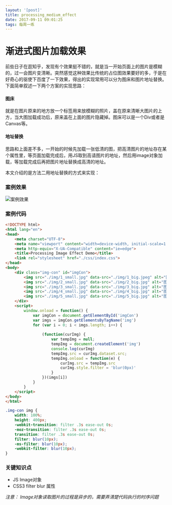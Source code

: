 ```yaml
---
layout: '[post]'
title: processing_medium_effect
date: 2017-09-11 09:01:25
tags: 每周一练
---
```


# 渐进式图片加载效果

前些日子在逛知乎，发现有个效果挺不错的，就是当一开始页面上的图片是模糊的，过一会图片变清晰。突然感觉这种效果比传统的占位图效果要好的多，于是在好奇心的驱使下百度了一下效果，得出的实现常用可以分为图床和图片地址替换。下面简单叙述一下两个方案的实现思路：

#### 图床

就是在图片原来的地方放一个标签用来放模糊的照片，盖在原来清晰大图片的上方，当大图加载成功后，原来盖在上面的图片隐藏掉。图床可以是一个Div或者是Canvas等。

#### 地址替换

思路和上面差不多，一开始的时候先加载一张低清的图，把高清图片的地址存在某个属性里，等页面加载完成后，用JS取到高请图片的地址，然后用image对象加载，等加载完成后再把图片地址替换成高清的地址。

本文介绍的是方法二用地址替换的方式来实现：

### 案例效果

![案例效果](processing_image.gif)

### 案例代码

```HTML
<!DOCTYPE html>
<html lang="en">
<head>
    <meta charset="UTF-8">
    <meta name="viewport" content="width=device-width, initial-scale=1.0">
    <meta http-equiv="X-UA-Compatible" content="ie=edge">
    <title>Processing Image Effect Demo</title>
    <link rel="stylesheet" href="./css/index.css">
</head>
<body>
    <div class="img-con" id="imgCon">
        <img src="./img/1_small.jpg" data-src="./img/1_big.jpeg" alt="图片1" id="img">
        <img src="./img/2_small.jpg" data-src="./img/2_big.jpg" alt="图片2" id="img">
        <img src="./img/3_small.jpg" data-src="./img/3_big.jpg" alt="图片3" id="img">
        <img src="./img/4_small.jpg" data-src="./img/4_big.jpg" alt="图片4" id="img">
        <img src="./img/5_small.jpg" data-src="./img/5_big.jpg" alt="图片5" id="img">
    </div>
    <script>
        window.onload = function() {
            var imgCon = document.getElementById('imgCon')
            var imgs = imgCon.getElementsByTagName('img')
            for (var i = 0; i < imgs.length; i++) {
                
                (function(curImg) {
                    var tempImg = null;
                    tempImg = document.createElement('img')
                    console.log(curImg)
                    tempImg.src = curImg.dataset.src;
                    tempImg.onload = function(e) {
                        curImg.src = tempImg.src
                        curImg.style.filter = 'blur(0px)'
                    }
                })(imgs[i])
            }
        }
    </script>
</body>
</html>
```

```CSS
.img-con img {
    width: 100%;
    height: 400px;
    -webkit-transition: filter .3s ease-out 0s;
    -moz-transition: filter .3s ease-out 0s;
    transition: filter .3s ease-out 0s;
    filter: blur(10px);
    -ms-filter: blur(10px);
    -webkit-filter: blur(10px);
}
```

### 关键知识点

- JS Image对象
- CSS3 filter blur 属性

*注意： Image对象读取图片的过程是异步的，需要弄清楚代码执行的时序问题*
